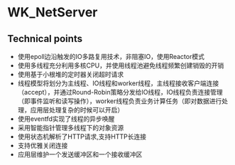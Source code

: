 # WK_NetServer  
## Technical points
* 使用epoll边沿触发的IO多路复用技术，非阻塞IO，使用Reactor模式  
* 使用多线程充分利用多核CPU，并使用线程池避免线程频繁创建销毁的开销
* 使用基于小根堆的定时器关闭超时请求
* 线程模型将划分为主线程、IO线程和worker线程，主线程接收客户端连接（accept），并通过Round-Robin策略分发给IO线程，IO线程负责连接管理（即事件监听和读写操作），worker线程负责业务计算任务（即对数据进行处理，应用层处理复杂的时候可以开启）
* 使用eventfd实现了线程的异步唤醒
* 采用智能指针管理多线程下的对象资源
* 使用状态机解析了HTTP请求,支持HTTP长连接
* 支持优雅关闭连接  
* 应用层维护一个发送缓冲区和一个接收缓冲区
